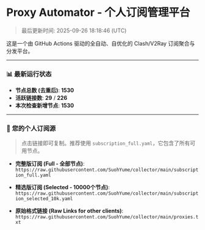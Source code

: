 # Proxy Automator - 个人订阅管理平台
> 最后更新时间: 2025-09-26 18:18:46 (UTC)

这是一个由 GitHub Actions 驱动的全自动、自优化的 Clash/V2Ray 订阅聚合与分发平台。

---
### 📊 **最新运行状态**
- **节点总数 (去重后)**: **1530**
- **活跃链接数**: **29** / **226**
- **本次检查新增节点**: **1530**

---

### 🚀 **您的个人订阅源**

> 点击链接即可复制。推荐使用 `subscription_full.yaml`，它包含了所有可用节点。

- **完整版订阅 (Full - 全部节点)**:
``https://raw.githubusercontent.com/SuohYume/collector/main/subscription_full.yaml``

- **精选版订阅 (Selected - 10000个节点)**:
``https://raw.githubusercontent.com/SuohYume/collector/main/subscription_selected_10k.yaml``

- **原始格式链接 (Raw Links for other clients)**:
``https://raw.githubusercontent.com/SuohYume/collector/main/proxies.txt``
